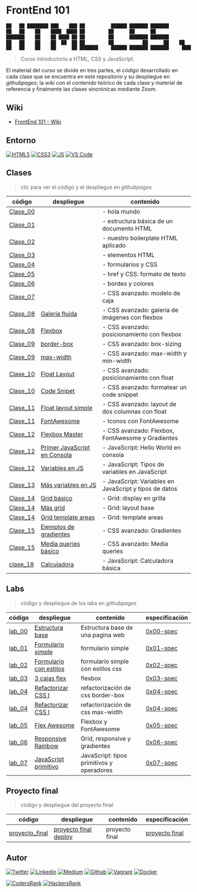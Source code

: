 # FrontEnd 101

```javascript
██   ██ ████████ ███    ███ ██          ██████ ███████ ███████         ██ ███████ 
██   ██    ██    ████  ████ ██         ██      ██      ██              ██ ██      
███████    ██    ██ ████ ██ ██         ██      ███████ ███████         ██ ███████ 
██   ██    ██    ██  ██  ██ ██         ██           ██      ██    ██   ██      ██ 
██   ██    ██    ██      ██ ███████     ██████ ███████ ███████     █████  ███████ 
```

> Curso introductorio a HTML, CSS y JavaScript.

El material del curso se divide en tres partes, el *código* desarrollado en cada clase que se encuentra en este repositorio y su despliegue en *githubpages*; la *wiki* con el contenido teórico de cada clase y material de referencia y finalmente las clases sincrónicas mediante Zoom.

## Wiki

- [FrontEnd 101 - Wiki](https://github.com/ralexrivero/FrontEnd-101/wiki)

## Entorno

[![HTML5](https://img.shields.io/static/v1?label=&message=HTML5&color=E34F26&logo=HTML5&logoColor=E34F26&labelColor=2F333A)](https://developer.mozilla.org/en-US/docs/Web/Guide/HTML/HTML5)<!--HTML5-->
[![CSS3](https://img.shields.io/static/v1?label=&message=CSS3&color=0071B5&logo=CSS3&logoColor=1572B6&labelColor=2F333A)](https://developer.mozilla.org/en-US/docs/Web/CSS)<!-- CSS3 -->
[![JS](https://img.shields.io/static/v1?label=&message=JavaScript&color=F7DF1E&logo=JavaScript&logoColor=F7DF1E&labelColor=2F333A)](https://www.javascript.com)<!-- JS -->
[![VS Code](https://img.shields.io/static/v1?label=&message=Visual%20Studio%20Code&color=007ACC&logo=Visual%20Studio%20Code&logoColor=007ACC&labelColor=2F333A)](https://code.visualstudio.com/)<!-- vs code -->

## Clases

> clic para ver el código y el despliegue en *githubpages*

| código | despliegue | contenido |
|--------|------------------------------------|---------------|
| [Clase_00](./clases/clase_00/) | | - hola mundo |
| [Clase_01](./clases/clase_01/) | | - estructura básica de un documento HTML |
| [Clase_02](./clases/clase_02/) | | - nuestro boilerplate HTML aplicado |
| [Clase_03](./clases/clase_03/) | | - elementos HTML |
| [Clase_04](./clases/clase_04/) | | - formularios y CSS |
| [Clase_05](./clases/clase_05/) | | - href y CSS: formato de texto |
| [Clase_06](./clases/clase_06/) | | - bordes y colores |
| [Clase_07](./clases/clase_07/) | | - CSS avanzado: modelo de caja |
| [Clase_08](./clases/clase_08/consolas/) |[Galería fluida](https://ralexrivero.github.io/FrontEnd-101/clases/clase_08/consolas/) | - CSS avanzado: galería de imágenes con flexbox |
| [Clase_08](./clases/clase_08/flexbox/) |[Flexbox](https://ralexrivero.github.io/FrontEnd-101/clases/clase_08/flexbox/) | - CSS avanzado: posicionamiento con flexbox |
| [Clase_09](./clases/clase_09/09-border-box/) | [border-box](https://ralexrivero.github.io/FrontEnd-101/clases/clase_09/09-border-box)| - CSS avanzado: box-sizing  |
| [Clase_09](./clases/clase_09/09-max-width/) | [max-width](https://ralexrivero.github.io/FrontEnd-101/clases/clase_09/09-max-width)| - CSS avanzado: max-width y min-width |
| [Clase_10](./clases/clase_10/float) | [Float Layout](https://ralexrivero.github.io/FrontEnd-101/clases/clase_10/float) | - CSS avanzado: posicionamiento con float |
| [Clase_10](./clases/clase_10/codigo) | [Code Snipet](https://ralexrivero.github.io/FrontEnd-101/clases/clase_10/codigo) | - CSS avanzado: formatear un code snippet |
| [Clase_11](./clases/clase_11/float) | [Float layout simple](https://ralexrivero.github.io/FrontEnd-101/clases/clase_11/float) | - CSS avanzado: layout de dos columnas con float |
| [Clase_11](./clases/clase_11/fontawesome) | [FontAwesome](https://ralexrivero.github.io/FrontEnd-101/clases/clase_11/fontawesome) | - Iconos con FontAwesome |
| [Clase_12](./clases/clase_12/flexbox_master/) | [Flexbox Master](https://ralexrivero.github.io/FrontEnd-101/clases/clase_12/flexbox_master) | - CSS avanzado: Flexbox, FontAwesome y Gradientes |
| [Clase_12](./clases/clase_12/hello_javascript/) | [Primer JavaScript en Consola](https://ralexrivero.github.io/FrontEnd-101/clases/clase_12/hello_javascript) | - JavaScript: Hello World en consola |
| [Clase_12](./clases/clase_12/tipos_variables/) | [Variables en JS](https://ralexrivero.github.io/FrontEnd-101/clases/clase_12/tipos_variables) | - JavaScript: Tipos de variables en JavaScript |
| [Clase_13](./clases/clase_13/variables/) | [Más variables en JS](https://ralexrivero.github.io/FrontEnd-101/clases/clase_13/variables) | - JavaScript: Variables en JavaScript y tipos de datos |
| [Clase_14](./clases/clase_14/00-grid/) | [Grid básico](https://ralexrivero.github.io/FrontEnd-101/clases/clase_14/00-grid) | - Grid: display en grilla |
| [Clase_14](./clases/clase_14/01-grid/) | [Más grid](https://ralexrivero.github.io/FrontEnd-101/clases/clase_14/01-grid) | - Grid: layout base |
| [Clase_14](./clases/clase_14/02-grid/) | [Grid template areas](https://ralexrivero.github.io/FrontEnd-101/clases/clase_14/02-grid) | - Grid: template areas |
| [Clase_15](./clases/clase_15/gradientes/) | [Ejemplos de gradientes](https://ralexrivero.github.io/FrontEnd-101/clases/clase_15/gradientes) | - CSS avanzado: Gradientes |
| [Clase_15](./clases/clase_15/media_queries/) | [Media queries básico](https://ralexrivero.github.io/FrontEnd-101/clases/clase_15/media_queries) | - CSS avanzado: Media queries |
| [clase_18](./clases/clase_18/calculadora/) | [Calculadora](https://ralexrivero.github.io/FrontEnd-101/clases/clase_18/calculadora) | - JavaScript: Calculadora básica |

## Labs

> código y despliegue de los labs en *githubpages*

| código | despliegue | contenido | especificación |
|--------|------------------------------------|---------------|---------------|
| [lab_00](./labs/0x00-lab/) | [Estructura base](https://ralexrivero.github.io/FrontEnd-101/labs/0x00-lab/) | Estructura base de una pagina web | [0x00-spec](./labs/0x02-lab/0x00-espec.md) |
| [lab_01](./labs/0x01-lab/) | [Formulario simple](https://ralexrivero.github.io/FrontEnd-101/labs/0x01-lab/) | formulario simple | [0x01-spec](./labs/0x02-lab/0x01-espec.md) |
| [lab_02](./labs/0x02-lab/) | [Formulario con estilos](https://ralexrivero.github.io/FrontEnd-101/labs/0x02-lab/) | formulario simple con estilos css | [0x02-spec](./labs/0x02-lab/0x02-espec.md) |
| [lab_03](./labs/0x03-lab/) | [3 cajas flex](https://ralexrivero.github.io/FrontEnd-101/labs/0x03-lab/) | flexbox | [0x03-spec](./labs/0x03-lab/0x03-espec.md) |
| [lab_04](./labs/0x04-lab/09-border-box/) | [Refactorizar CSS I](https://ralexrivero.github.io/FrontEnd-101/labs/0x04-lab/09-border-box/) | refactorización de css border-box | [0x04-spec](./labs/0x04-lab/0x04-espec.md) |
| [lab_04](./labs/0x04-lab/09-max-width/) | [Refactorizar CSS I](https://ralexrivero.github.io/FrontEnd-101/labs/0x04-lab/09-max-width) | refactorización de css max-width | [0x04-spec](./labs/0x04-lab/0x04-espec.md) |
| [lab_05](./labs/0x05-lab/) | [Flex Awesome](https://ralexrivero.github.io/FrontEnd-101/labs/0x05-lab/) | Flexbox y FontAwesome | [0x05-spec](./labs/0x05-lab/0x05-espec.md) |
| [lab_06](./labs/0x06-lab/) | [Responsive Rainbow](https://ralexrivero.github.io/FrontEnd-101/labs/0x06-lab/) | Grid, responsive y gradientes | [0x06-spec](./labs/0x06-lab/0x06-espec.md) |
| [lab_07](./labs/0x07-lab/) | [JavaScript primitivo](https://ralexrivero.github.io/FrontEnd-101/labs/0x07-lab/) | JavaScript: tipos primitivos y operadores | [0x07-spec](./labs/0x07-lab/0x07-espec.md) |

## Proyecto final

> código y despliegue del proyecto final

| código | despliegue | contenido | especificación |
|--------|------------------------------------|---------------|---------------|
| [proyecto_final](./proyecto_final/) | [proyecto final deploy](https://ralexrivero.github.io/FrontEnd-101/clases/proyecto_final/) | proyecto final | [proyecto final](./clases/proyecto_final/README.md) |

## Autor

[![Twitter](https://img.shields.io/twitter/follow/ralex_uy?style=social)](https://twitter.com/ralex_uy) <!-- twitter -->
[![Linkedin](https://img.shields.io/badge/LinkedIn-+29K-blue?style=social&logo=linkedin)](https://www.linkedin.com/in/ronald-rivero/) <!-- linkedin -->
[![Medium](https://img.shields.io/static/v1?label=&message=Medium&color=000000&logo=Medium&logoColor=000000&labelColor=888888)](https://medium.com/@ralexrivero)<!-- medium -->
[![Github](https://img.shields.io/github/followers/ralexrivero?style=social)](https://github.com/ralexrivero/) <!-- github -->
[![Vagrant](https://img.shields.io/static/v1?label=&message=Vagrant%20Profile&color=1868F2&logo=vagrant&labelColor=2F333A)](https://app.vagrantup.com/ralexrivero) <!-- vagrant -->
[![Docker](https://img.shields.io/static/v1?label=&message=Docker%20Profile&color=2496ED&logo=Docker&labelColor=2F333A)](https://hub.docker.com/u/ralexrivero) <!-- docker -->

[![CodersRank](https://img.shields.io/static/v1?label=&message=Coders%20Rank&color=67A4AC&logo=CodersRank&logoColor=67A4AC&labelColor=2F333A)](https://profile.codersrank.io/user/ralexrivero) <!-- codersrank -->
[![HackersRank](https://img.shields.io/static/v1?label=&message=Hacker%20Rank&color=00EA64&logo=HackerRank&logoColor=00EA64&labelColor=2F333A)](https://www.hackerrank.com/ralexrivero) <!-- hackerrank -->
<!-- Behance -->
<!-- website -->
